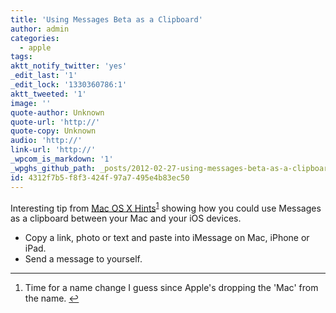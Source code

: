 ```yaml
---
title: 'Using Messages Beta as a Clipboard'
author: admin
categories:
  - apple
tags: 
aktt_notify_twitter: 'yes'
_edit_last: '1'
_edit_lock: '1330360786:1'
aktt_tweeted: '1'
image: ''
quote-author: Unknown
quote-url: 'http://'
quote-copy: Unknown
audio: 'http://'
link-url: 'http://'
_wpcom_is_markdown: '1'
_wpghs_github_path: _posts/2012-02-27-using-messages-beta-as-a-clipboard.md
id: 4312f7b5-f8f3-424f-97a7-495e4b83ec50
---
```

<p>Interesting tip from <a href="http://hints.macworld.com/article.php?story=20120226205001628">Mac OS X Hints</a><sup id="fnref-20117:1"><a href="#fn-20117:1" rel="footnote">1</a></sup> showing how you could use Messages as a clipboard between your Mac and your iOS devices.</p>
<ul>
<li>Copy a link, photo or text and paste into iMessage on Mac, iPhone or iPad.</li>
<li>Send a message to yourself.</li>
</ul>
<div class="footnotes">
<hr />
<ol>
<li id="fn-20117:1">
Time for a name change I guess since Apple's dropping the 'Mac' from the name.&#160;<a href="#fnref-20117:1" rev="footnote">&#8617;</a>
</li>
</ol>
</div>
